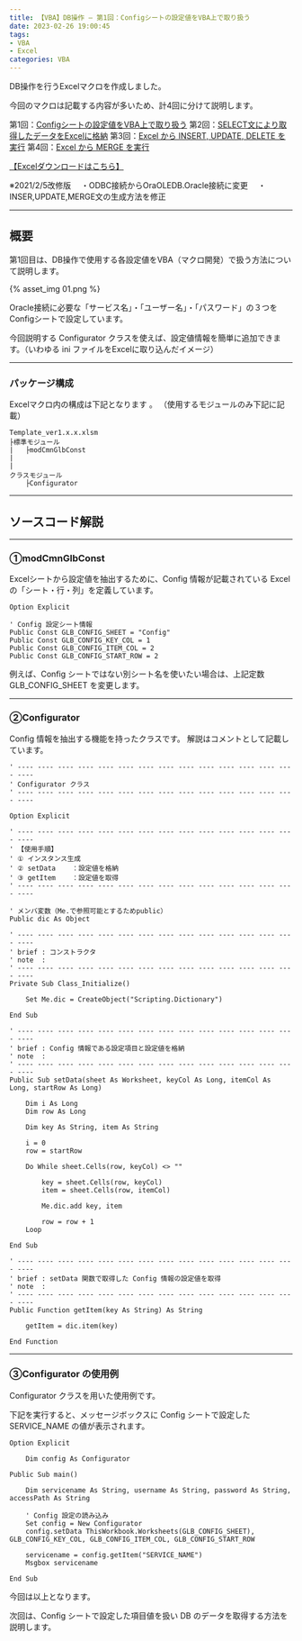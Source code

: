 ```yaml
---
title: 【VBA】DB操作 – 第1回：Configシートの設定値をVBA上で取り扱う
date: 2023-02-26 19:00:45
tags:
- VBA
- Excel
categories: VBA
---
```


DB操作を行うExcelマクロを作成しました。

今回のマクロは記載する内容が多いため、計4回に分けて説明します。

第1回：[Configシートの設定値をVBA上で取り扱う](/2023/02/26/21-excel1-config-sheet-excel-vba/)
第2回：[SELECT文により取得したデータをExcelに格納](/2023/02/26/22-excel2-sql-select-excel-vba/)
第3回：[Excel から INSERT, UPDATE, DELETE を実行](/2023/02/26/23-excel3-sql-insert-update-delete-excel-vba/)
第4回：[Excel から MERGE を実行](/2023/02/26/24-excel4-sql-merge-excel-vba/)

[【Excelダウンロードはこちら】](https://github.com/atman-33/template-excel-vba/tree/main/Template_OracleDB%E6%93%8D%E4%BD%9C)

※2021/2/5改修版
　・ODBC接続からOraOLEDB.Oracle接続に変更
　・INSER,UPDATE,MERGE文の生成方法を修正

___
## 概要
第1回目は、DB操作で使用する各設定値をVBA（マクロ開発）で扱う方法について説明します。

{% asset_img 01.png %}

Oracle接続に必要な「サービス名」・「ユーザー名」・「パスワード」の３つをConfigシートで設定しています。

今回説明する Configurator クラスを使えば、設定値情報を簡単に追加できます。（いわゆる ini ファイルをExcelに取り込んだイメージ）

___
### パッケージ構成
Excelマクロ内の構成は下記となります 。
（使用するモジュールのみ下記に記載）

```
Template_ver1.x.x.xlsm
├標準モジュール
|   ├modCmnGlbConst
|
|
クラスモジュール
    ├Configurator
```

___
## ソースコード解説

___
### ①modCmnGlbConst
Excelシートから設定値を抽出するために、Config 情報が記載されている Excel の「シート・行・列」を定義しています。

```
Option Explicit

' Config 設定シート情報
Public Const GLB_CONFIG_SHEET = "Config"
Public Const GLB_CONFIG_KEY_COL = 1
Public Const GLB_CONFIG_ITEM_COL = 2
Public Const GLB_CONFIG_START_ROW = 2
```

例えば、Config シートではない別シート名を使いたい場合は、上記定数 GLB_CONFIG_SHEET を変更します。

___
### ②Configurator
Config 情報を抽出する機能を持ったクラスです。
解説はコメントとして記載しています。

```
' ---- ---- ---- ---- ---- ---- ---- ---- ---- ---- ---- ---- ---- ---- ----
' Configurator クラス
' ---- ---- ---- ---- ---- ---- ---- ---- ---- ---- ---- ---- ---- ---- ----

Option Explicit

' ---- ---- ---- ---- ---- ---- ---- ---- ---- ---- ---- ---- ---- ---- ----
' 【使用手順】
' ① インスタンス生成
' ② setData    ：設定値を格納
' ③ getItem    ：設定値を取得
' ---- ---- ---- ---- ---- ---- ---- ---- ---- ---- ---- ---- ---- ---- ----

' メンバ変数（Me.で参照可能とするためpublic）
Public dic As Object

' ---- ---- ---- ---- ---- ---- ---- ---- ---- ---- ---- ---- ---- ---- ----
' brief : コンストラクタ
' note  :
' ---- ---- ---- ---- ---- ---- ---- ---- ---- ---- ---- ---- ---- ---- ----
Private Sub Class_Initialize()

    Set Me.dic = CreateObject("Scripting.Dictionary")

End Sub

' ---- ---- ---- ---- ---- ---- ---- ---- ---- ---- ---- ---- ---- ---- ----
' brief : Config 情報である設定項目と設定値を格納
' note  :
' ---- ---- ---- ---- ---- ---- ---- ---- ---- ---- ---- ---- ---- ---- ----
Public Sub setData(sheet As Worksheet, keyCol As Long, itemCol As Long, startRow As Long)

    Dim i As Long
    Dim row As Long

    Dim key As String, item As String

    i = 0
    row = startRow

    Do While sheet.Cells(row, keyCol) <> ""

        key = sheet.Cells(row, keyCol)
        item = sheet.Cells(row, itemCol)

        Me.dic.add key, item

        row = row + 1
    Loop

End Sub

' ---- ---- ---- ---- ---- ---- ---- ---- ---- ---- ---- ---- ---- ---- ----
' brief : setData 関数で取得した Config 情報の設定値を取得
' note  :
' ---- ---- ---- ---- ---- ---- ---- ---- ---- ---- ---- ---- ---- ---- ----
Public Function getItem(key As String) As String

    getItem = dic.item(key)

End Function
```

___
### ③Configurator の使用例
Configurator クラスを用いた使用例です。

下記を実行すると、メッセージボックスに Config シートで設定した SERVICE_NAME の値が表示されます。

```
Option Explicit

    Dim config As Configurator

Public Sub main()

    Dim servicename As String, username As String, password As String, accessPath As String

    ' Config 設定の読み込み
    Set config = New Configurator
    config.setData ThisWorkbook.Worksheets(GLB_CONFIG_SHEET), GLB_CONFIG_KEY_COL, GLB_CONFIG_ITEM_COL, GLB_CONFIG_START_ROW

    servicename = config.getItem("SERVICE_NAME")
    Msgbox servicename

End Sub
```

今回は以上となります。

次回は、Config シートで設定した項目値を扱い DB のデータを取得する方法を説明します。
